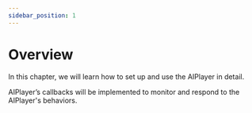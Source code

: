 ```yaml
---
sidebar_position: 1
---
```


# Overview

In this chapter, we will learn how to set up and use the AIPlayer in detail.

AIPlayer’s callbacks will be implemented to monitor and respond to the AIPlayer's behaviors.